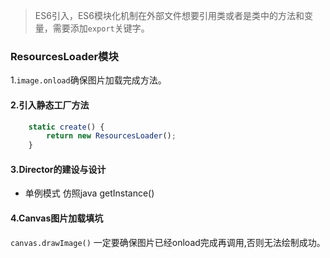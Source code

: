 >ES6引入，ES6模块化机制在外部文件想要引用类或者是类中的方法和变量，需要添加`export`关键字。

### ResourcesLoader模块
1.`image.onload`确保图片加载完成方法。  
#### 2.引入静态工厂方法
```javascript
    static create() {
        return new ResourcesLoader();
    }   
```
#### 3.Director的建设与设计
+ 单例模式 仿照java getInstance()
#### 4.Canvas图片加载填坑
`canvas.drawImage()` 一定要确保图片已经onload完成再调用,否则无法绘制成功。


